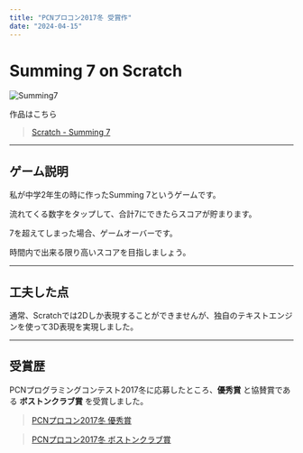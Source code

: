 ```yaml
---
title: "PCNプロコン2017冬 受賞作"
date: "2024-04-15"
---
```


# Summing 7 on Scratch

![Summing7](/pj_summing7.png)

作品はこちら

> [Scratch - Summing 7](https://scratch.mit.edu/projects/195832525/)

---

## ゲーム説明

私が中学2年生の時に作ったSumming 7というゲームです。

流れてくる数字をタップして、合計7にできたらスコアが貯まります。

7を超えてしまった場合、ゲームオーバーです。

時間内で出来る限り高いスコアを目指しましょう。

---

## 工夫した点

通常、Scratchでは2Dしか表現することができませんが、独自のテキストエンジンを使って3D表現を実現しました。

---

## 受賞歴

PCNプログラミングコンテスト2017冬に応募したところ、**優秀賞** と協賛賞である **ボストンクラブ賞** を受賞しました。

> [PCNプロコン2017冬 優秀賞](https://pcn.club/contest/contest08.html#second)

> [PCNプロコン2017冬 ボストンクラブ賞](https://pcn.club/contest/contest08.html#silver)


